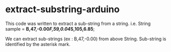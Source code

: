 # extract-substring-arduino

This code was written to extract a sub-string from a string.
i.e. String sample = **B,47,-0.00*F,59,0.04*S,105,6.85**;

We can extract sub-strings (ex : B,47,-0.00) from above String. Sub-string is identified by the asterisk mark.
